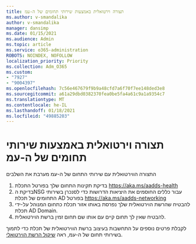 ```yaml
---
title: תצורה וירטואלית באמצעות שירותי תחומים של ה-עמ
ms.author: v-smandalika
author: v-smandalika
manager: dansimp
ms.date: 01/15/2021
ms.audience: Admin
ms.topic: article
ms.service: o365-administration
ROBOTS: NOINDEX, NOFOLLOW
localization_priority: Priority
ms.collection: Adm_O365
ms.custom:
- "7927"
- "9004397"
ms.openlocfilehash: 7c56e467679f9b9a48cfd7a6f70f7ee148ded3e8
ms.sourcegitcommit: a61a29dbd0382370fea0be5fa4a61c9a1a9354c7
ms.translationtype: MT
ms.contentlocale: he-IL
ms.lasthandoff: 01/18/2021
ms.locfileid: "49885203"
---
```

# <a name="virtual-configuration-with-aad-domain-services"></a>תצורה וירטואלית באמצעות שירותי תחומים של ה-עמ

התצורה הווירטואלית עם שירותי התחום של ה-עמ מערבת את השלבים 

1. בדיקת תקינות התחום שלך בפורטל התכלת https://aka.ms/aadds-health
2. בדיקת הNSG עבור כללים החוסמים את היציאות הדרושות כדי לסנכרן בשירותי התחומים של תכלת AD בפורטל https://aka.ms/aadds-networking
3. להבטיח שהרשת הוירטואלית שלך נפרסת באותו אזור תכלת כתחום המנוהל על-ידי תכלת AD Domain.
4. להבטיח שאין לך תחום קיים עם אותו שם תחום זמין ברשת הוירטואלית.

לקבלת פרטים נוספים על התחשבות בעיצוב ברשת הווירטואלית של תכלת כדי לתמוך בשירותי תחום של ה-עמ, ראה [שיקול הרשת הוירטואלי](https://docs.microsoft.com/azure/active-directory-domain-services/network-considerations).

